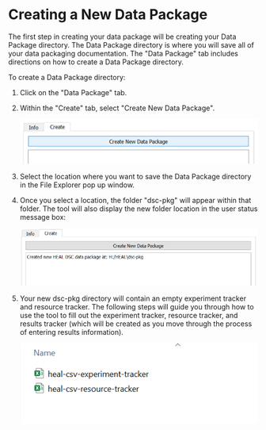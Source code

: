 # Creating a New Data Package

The first step in creating your data package will be creating your Data Package directory. The Data Package directory is where you will save all of your data packaging documentation. The "Data Package" tab includes directions on how to create a Data Package directory.

To create a Data Package directory:

1. Click on the "Data Package" tab. 
2. Within the "Create" tab, select "Create New Data Package".

    ![](app-screenshots/create-new.png)

3. Select the location where you want to save the Data Package directory in the File Explorer pop up window.
4. Once you select a location, the folder "dsc-pkg" will appear within that folder. The tool will also display the new folder location in the user status message box:

    ![](app-screenshots/new-pkg-dir.PNG)

5. Your new dsc-pkg directory will contain an empty experiment tracker and resource tracker. The following steps will guide you through how to use the tool to fill out the experiment tracker, resource tracker, and results tracker (which will be created as you move through the process of entering results information).

    ![](app-screenshots/dsc-pkg-content.PNG)